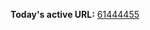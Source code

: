 

**Today's active URL:** [61444455](https://61444455.abesternheim.workers.dev)

<!-- CURRENT_URL_MARKER -->

